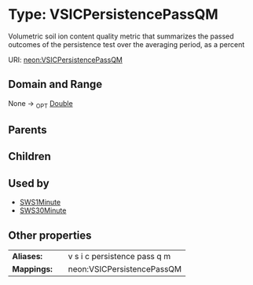 
# Type: VSICPersistencePassQM


Volumetric soil ion content quality metric that summarizes the passed outcomes of the persistence test over the averaging period, as a percent

URI: [neon:VSICPersistencePassQM](https://data.neonscience.org/VSICPersistencePassQM)


## Domain and Range

None ->  <sub>OPT</sub> [Double](types/Double.md)

## Parents


## Children


## Used by

 * [SWS1Minute](SWS1Minute.md)
 * [SWS30Minute](SWS30Minute.md)

## Other properties

|  |  |  |
| --- | --- | --- |
| **Aliases:** | | v s i c persistence pass q m |
| **Mappings:** | | neon:VSICPersistencePassQM |

